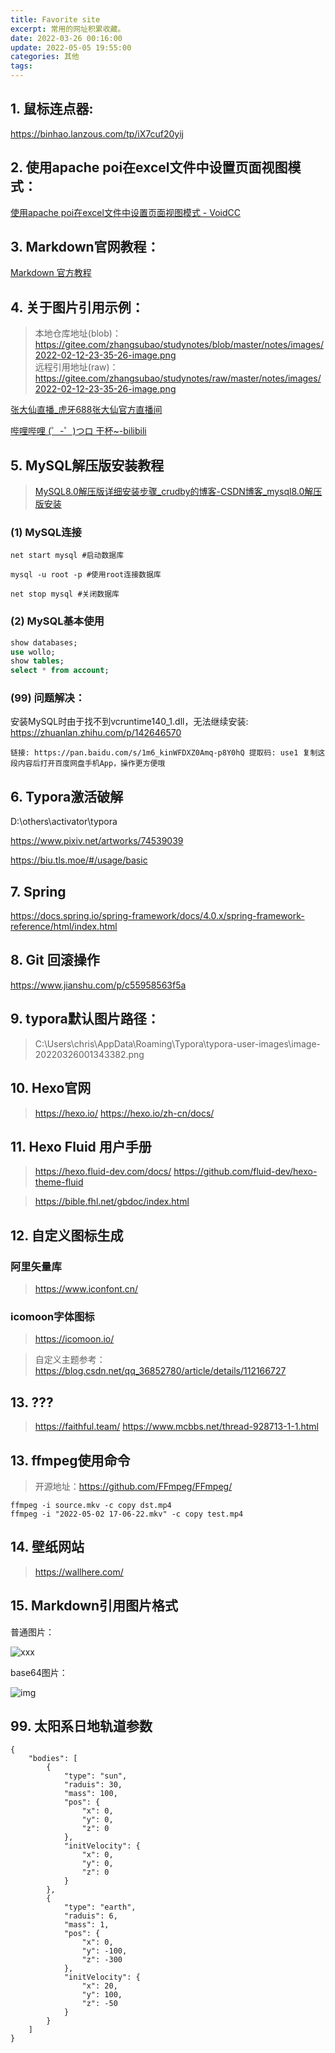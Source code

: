 ```yaml
---
title: Favorite site
excerpt: 常用的网址积累收藏。
date: 2022-03-26 00:16:00
update: 2022-05-05 19:55:00
categories: 其他
tags:
---
```

## 1. 鼠标连点器:

https://binhao.lanzous.com/tp/iX7cuf20yij

## 2. 使用apache poi在excel文件中设置页面视图模式：

[使用apache poi在excel文件中设置页面视图模式 - VoidCC](http://cn.voidcc.com/question/p-dzzhcngh-va.html)

## 3. Markdown官网教程：

[Markdown 官方教程](https://markdown.com.cn/)

## 4. 关于图片引用示例：

> 本地仓库地址(blob)：  https://gitee.com/zhangsubao/studynotes/blob/master/notes/images/2022-02-12-23-35-26-image.png  
> 远程引用地址(raw)：  https://gitee.com/zhangsubao/studynotes/raw/master/notes/images/2022-02-12-23-35-26-image.png

[张大仙直播_虎牙688张大仙官方直播间](https://www.huya.com/688)

[哔哩哔哩 (゜-゜)つロ 干杯~-bilibili](https://www.bilibili.com/)

## 5. MySQL解压版安装教程

> [MySQL8.0解压版详细安装步骤_crudby的博客-CSDN博客_mysql8.0解压版安装](https://blog.csdn.net/crudby/article/details/100051007)

### (1) MySQL连接

```
net start mysql #启动数据库

mysql -u root -p #使用root连接数据库

net stop mysql #关闭数据库
```

### (2) MySQL基本使用

```sql
show databases;
use wollo;
show tables;
select * from account;
```

### (99) 问题解决：

安装MySQL时由于找不到vcruntime140_1.dll，无法继续安装: https://zhuanlan.zhihu.com/p/142646570

```
链接: https://pan.baidu.com/s/1m6_kinWFDXZ0Amq-p8Y0hQ 提取码: use1 复制这段内容后打开百度网盘手机App，操作更方便哦
```

## 6. Typora激活破解

D:\others\activator\typora

https://www.pixiv.net/artworks/74539039

https://biu.tls.moe/#/usage/basic

## 7. Spring

https://docs.spring.io/spring-framework/docs/4.0.x/spring-framework-reference/html/index.html

## 8. Git 回滚操作

https://www.jianshu.com/p/c55958563f5a

## 9. typora默认图片路径：

> C:\Users\chris\AppData\Roaming\Typora\typora-user-images\image-20220326001343382.png

## 10. Hexo官网
> https://hexo.io/
> https://hexo.io/zh-cn/docs/

## 11. Hexo Fluid 用户手册
> https://hexo.fluid-dev.com/docs/
> https://github.com/fluid-dev/hexo-theme-fluid


> https://bible.fhl.net/gbdoc/index.html


## 12. 自定义图标生成
### 阿里矢量库
> https://www.iconfont.cn/
### icomoon字体图标
> https://icomoon.io/

> 自定义主题参考：https://blog.csdn.net/qq_36852780/article/details/112166727

## 13. ???
> https://faithful.team/
> https://www.mcbbs.net/thread-928713-1-1.html


## 13. ffmpeg使用命令
> 开源地址：https://github.com/FFmpeg/FFmpeg/
```
ffmpeg -i source.mkv -c copy dst.mp4
ffmpeg -i "2022-05-02 17-06-22.mkv" -c copy test.mp4
```

## 14. 壁纸网站

> https://wallhere.com/

## 15. Markdown引用图片格式

普通图片：

![xxx](aaa.png)

base64图片：

![img](data:image/png;base64,xxxx)



## 99. 太阳系日地轨道参数

```
{
	"bodies": [
		{
			"type": "sun",
			"raduis": 30,
			"mass": 100,
			"pos": {
				"x": 0,
				"y": 0,
				"z": 0
			},
			"initVelocity": {
				"x": 0,
				"y": 0,
				"z": 0
			}
		},
		{
			"type": "earth",
			"raduis": 6,
			"mass": 1,
			"pos": {
				"x": 0,
				"y": -100,
				"z": -300
			},
			"initVelocity": {
				"x": 20,
				"y": 100,
				"z": -50
			}
		}
	]
}
```